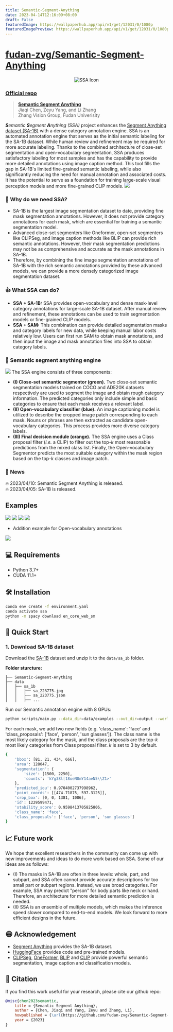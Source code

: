```yaml
---
title: Semantic-Segment-Anything
date: 2023-04-14T12:16:09+08:00
draft: False
featuredImage: https://wallpaperhub.app/api/v1/get/12031/0/1080p
featuredImagePreview: https://wallpaperhub.app/api/v1/get/12031/0/1080p
---
```


# [fudan-zvg/Semantic-Segment-Anything](https://github.com/fudan-zvg/Semantic-Segment-Anything)

<p align="center">
  <img src="./figures/SSA_title.png" alt="SSA Icon"/>
</p>

### [Official repo](https://github.com/fudan-zvg/Semantic-Segment-Anything)
> **[Semantic Segment Anything](https://github.com/fudan-zvg/Semantic-Segment-Anything)**  
> Jiaqi Chen, Zeyu Yang, and Li Zhang  
> Zhang Vision Group, Fudan Univerisity

_**S**emantic **S**egment **A**nything (SSA)_ project enhances the [Segment Anything dataset (SA-1B)](https://segment-anything.com/) with a dense category annotation engine.
SSA is an automated annotation engine that serves as the initial semantic labeling for the SA-1B dataset. While human review and refinement may be required for more accurate labeling.
Thanks to the combined architecture of close-set segmentation and open-vocabulary segmentation, SSA produces satisfactory labeling for most samples and has the capability to provide more detailed annotations using image caption method.
This tool fills the gap in SA-1B's limited fine-grained semantic labeling, while also significantly reducing the need for manual annotation and associated costs. 
It has the potential to serve as a foundation for training large-scale visual perception models and more fine-grained CLIP models.
![](./figures/SSA_motivation.png)
### 🤔 Why do we need SSA?
- SA-1B is the largest image segmentation dataset to date, providing fine mask segmentation annotations. However, it does not provide category annotations for each mask, which are essential for training a semantic segmentation model.
- Advanced close-set segmenters like Oneformer, open-set segmenters like CLIPSeg, and image caption methods like BLIP can provide rich semantic annotations. However, their mask segmentation predictions may not be as comprehensive and accurate as the mask annotations in SA-1B.
- Therefore, by combining the fine image segmentation annotations of SA-1B with the rich semantic annotations provided by these advanced models, we can provide a more densely categorized image segmentation dataset.
### 👍 What SSA can do?
- **SSA + SA-1B:** SSA provides open-vocabulary and dense mask-level category annotations for large-scale SA-1B dataset. After manual review and refinement, these annotations can be used to train segmentation models or fine-grained CLIP models.
- **SSA + SAM:** This combination can provide detailed segmentation masks and category labels for new data, while keeping manual labor costs relatively low. Users can first run SAM to obtain mask annotations, and then input the image and mask annotation files into SSA to obtain category labels.
### 🚄 Semantic segment anything engine
![](./figures/SSA_model.png)
The SSA engine consists of three components:
- **(I) Close-set semantic segmentor (green).** Two close-set semantic segmentation models trained on COCO and ADE20K datasets respectively are used to segment the image and obtain rough category information. The predicted categories only include simple and basic categories to ensure that each mask receives a relevant label.
- **(II) Open-vocabulary classifier (blue).** An image captioning model is utilized to describe the cropped image patch corresponding to each mask. Nouns or phrases are then extracted as candidate open-vocabulary categories. This process provides more diverse category labels.
- **(III) Final decision module (orange).** The SSA engine uses a Class proposal filter (_i.e._ a CLIP) to filter out the top-_k_ most reasonable predictions from the mixed class list. Finally, the Open-vocabulary Segmentor predicts the most suitable category within the mask region based on the top-_k_ classes and image patch.

### 📖 News
🔥 2023/04/10: Semantic Segment Anything is released.  
🔥 2023/04/05: SA-1B is released.  

## Examples
![](./figures/sa_225091_class_name.png)
![](./figures/sa_225172_class_name.png)
![](./figures/sa_230745_class_name.png)
![](./figures/sa_227097_class_name.png)
- Addition example for Open-vocabulary annotations

![](./figures/SSA_open_vocab.png)

## 💻 Requirements
- Python 3.7+
- CUDA 11.1+

## 🛠️ Installation
```bash
conda env create -f environment.yaml
conda activate ssa
python -m spacy download en_core_web_sm
```
## 🚀 Quick Start
### 1. Download SA-1B dataset
Download the [SA-1B](https://segment-anything.com/) dataset and unzip it to the `data/sa_1b` folder.  

**Folder sturcture:**
```none
├── Semantic-Segment-Anything
├── data
│   ├── sa_1b
│   │   ├── sa_223775.jpg
│   │   ├── sa_223775.json
│   │   ├── ...
```
Run our Semantic annotation engine with 8 GPUs:
```bash
python scripts/main.py --data_dir=data/examples --out_dir=output --world_size=8 --save_img
```
For each mask, we add two new fields (e.g. 'class_name': 'face' and 'class_proposals': ['face', 'person', 'sun glasses']). The class name is the most likely category for the mask, and the class proposals are the top-_k_ most likely categories from Class proposal filter. _k_ is set to 3 by default.
```bash
{
    'bbox': [81, 21, 434, 666],
    'area': 128047,
    'segmentation': {
        'size': [1500, 2250],
        'counts': 'kYg38l[18oeN8mY14aeN5\\Z1>'
    }, 
    'predicted_iou': 0.9704002737998962,
    'point_coords': [[474.71875, 597.3125]],
    'crop_box': [0, 0, 1381, 1006],
    'id': 1229599471,
    'stability_score': 0.9598413705825806,
    'class_name': 'face',
    'class_proposals': ['face', 'person', 'sun glasses']
}
```
## 📈 Future work
We hope that excellent researchers in the community can come up with new improvements and ideas to do more work based on SSA. Some of our ideas are as follows:
- (I) The masks in SA-1B are often in three levels: whole, part, and subpart, 
and SSA often cannot provide accurate descriptions for too small part or subpart regions. Instead, we use broad categories. For example, SSA may predict "person" for body parts like neck or hand. 
Therefore, an architecture for more detailed semantic prediction is needed.
- (II) SSA is an ensemble of multiple models, which makes the inference speed slower compared to end-to-end models. 
We look forward to more efficient designs in the future. 

## 😄 Acknowledgement
- [Segment Anything](https://segment-anything.com/) provides the SA-1B dataset.
- [HuggingFace](https://huggingface.co/) provides code and pre-trained models.
- [CLIPSeg](https://arxiv.org/abs/2112.10003), [OneFormer](https://arxiv.org/abs/2211.06220), [BLIP](https://arxiv.org/abs/2201.12086) and [CLIP](https://arxiv.org/abs/2103.00020) provide powerful semantic segmentation, image caption and classification models.

## 📜 Citation
If you find this work useful for your research, please cite our github repo:
```bibtex
@misc{chen2023semantic,
    title = {Semantic Segment Anything},
    author = {Chen, Jiaqi and Yang, Zeyu and Zhang, Li},
    howpublished = {\url{https://github.com/fudan-zvg/Semantic-Segment-Anything}},
    year = {2023}
}
```
